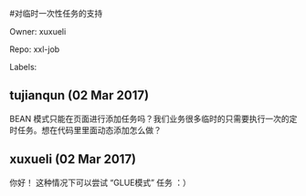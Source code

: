 #对临时一次性任务的支持

Owner: xuxueli

Repo: xxl-job

Labels: 

## tujianqun (02 Mar 2017)

BEAN 模式只能在页面进行添加任务吗？我们业务很多临时的只需要执行一次的定时任务。想在代码里里面动态添加怎么做？

## xuxueli (02 Mar 2017)

你好！
这种情况下可以尝试 “GLUE模式” 任务 ：）

